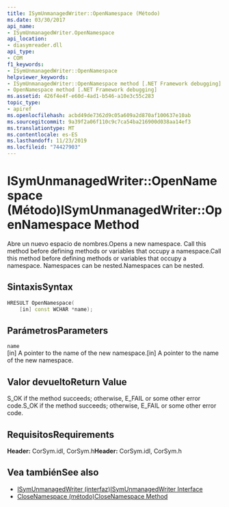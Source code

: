 ```yaml
---
title: ISymUnmanagedWriter::OpenNamespace (Método)
ms.date: 03/30/2017
api_name:
- ISymUnmanagedWriter.OpenNamespace
api_location:
- diasymreader.dll
api_type:
- COM
f1_keywords:
- ISymUnmanagedWriter::OpenNamespace
helpviewer_keywords:
- ISymUnmanagedWriter::OpenNamespace method [.NET Framework debugging]
- OpenNamespace method [.NET Framework debugging]
ms.assetid: 426f4e4f-e60d-4ad1-b546-a10e3c55c283
topic_type:
- apiref
ms.openlocfilehash: acbd49de7362d9c05a609a2d870af100637e10ab
ms.sourcegitcommit: 9a39f2a06f110c9c7ca54ba216900d038aa14ef3
ms.translationtype: MT
ms.contentlocale: es-ES
ms.lasthandoff: 11/23/2019
ms.locfileid: "74427903"
---
```

# <a name="isymunmanagedwriteropennamespace-method"></a><span data-ttu-id="4805a-102">ISymUnmanagedWriter::OpenNamespace (Método)</span><span class="sxs-lookup"><span data-stu-id="4805a-102">ISymUnmanagedWriter::OpenNamespace Method</span></span>
<span data-ttu-id="4805a-103">Abre un nuevo espacio de nombres.</span><span class="sxs-lookup"><span data-stu-id="4805a-103">Opens a new namespace.</span></span> <span data-ttu-id="4805a-104">Call this method before defining methods or variables that occupy a namespace.</span><span class="sxs-lookup"><span data-stu-id="4805a-104">Call this method before defining methods or variables that occupy a namespace.</span></span> <span data-ttu-id="4805a-105">Namespaces can be nested.</span><span class="sxs-lookup"><span data-stu-id="4805a-105">Namespaces can be nested.</span></span>  
  
## <a name="syntax"></a><span data-ttu-id="4805a-106">Sintaxis</span><span class="sxs-lookup"><span data-stu-id="4805a-106">Syntax</span></span>  
  
```cpp  
HRESULT OpenNamespace(  
    [in] const WCHAR *name);  
```  
  
## <a name="parameters"></a><span data-ttu-id="4805a-107">Parámetros</span><span class="sxs-lookup"><span data-stu-id="4805a-107">Parameters</span></span>  
 `name`  
 <span data-ttu-id="4805a-108">[in] A pointer to the name of the new namespace.</span><span class="sxs-lookup"><span data-stu-id="4805a-108">[in] A pointer to the name of the new namespace.</span></span>  
  
## <a name="return-value"></a><span data-ttu-id="4805a-109">Valor devuelto</span><span class="sxs-lookup"><span data-stu-id="4805a-109">Return Value</span></span>  
 <span data-ttu-id="4805a-110">S_OK if the method succeeds; otherwise, E_FAIL or some other error code.</span><span class="sxs-lookup"><span data-stu-id="4805a-110">S_OK if the method succeeds; otherwise, E_FAIL or some other error code.</span></span>  
  
## <a name="requirements"></a><span data-ttu-id="4805a-111">Requisitos</span><span class="sxs-lookup"><span data-stu-id="4805a-111">Requirements</span></span>  
 <span data-ttu-id="4805a-112">**Header:** CorSym.idl, CorSym.h</span><span class="sxs-lookup"><span data-stu-id="4805a-112">**Header:** CorSym.idl, CorSym.h</span></span>  
  
## <a name="see-also"></a><span data-ttu-id="4805a-113">Vea también</span><span class="sxs-lookup"><span data-stu-id="4805a-113">See also</span></span>

- [<span data-ttu-id="4805a-114">ISymUnmanagedWriter (interfaz)</span><span class="sxs-lookup"><span data-stu-id="4805a-114">ISymUnmanagedWriter Interface</span></span>](../../../../docs/framework/unmanaged-api/diagnostics/isymunmanagedwriter-interface.md)
- [<span data-ttu-id="4805a-115">CloseNamespace (método)</span><span class="sxs-lookup"><span data-stu-id="4805a-115">CloseNamespace Method</span></span>](../../../../docs/framework/unmanaged-api/diagnostics/isymunmanagedwriter-closenamespace-method.md)
